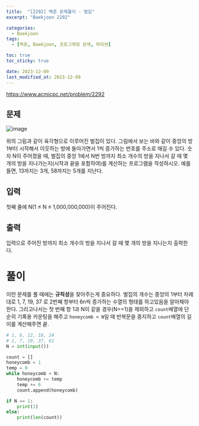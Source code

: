 ```yaml
---
title:  "[2292] 백준 문제풀이 - 벌집"
excerpt: "Baekjoon 2292"

categories:
  - Baekjoon
tags:
  - [백준, Baekjoon, 프로그래밍 문제, 파이썬]

toc: true
toc_sticky: true

date: 2023-12-09
last_modified_at: 2023-12-09
---
```


https://www.acmicpc.net/problem/2292

## 문제
![image](https://www.acmicpc.net/JudgeOnline/upload/201009/3(2).png)

위의 그림과 같이 육각형으로 이루어진 벌집이 있다. 그림에서 보는 바와 같이 중앙의 방 1부터 시작해서 이웃하는 방에 돌아가면서 1씩 증가하는 번호를 주소로 매길 수 있다. 숫자 N이 주어졌을 때, 벌집의 중앙 1에서 N번 방까지 최소 개수의 방을 지나서 갈 때 몇 개의 방을 지나가는지(시작과 끝을 포함하여)를 계산하는 프로그램을 작성하시오. 예를 들면, 13까지는 3개, 58까지는 5개를 지난다.

## 입력
첫째 줄에 N(1 ≤ N ≤ 1,000,000,000)이 주어진다.

## 출력
입력으로 주어진 방까지 최소 개수의 방을 지나서 갈 때 몇 개의 방을 지나는지 출력한다.

# 풀이
이런 문제를 풀 때에는 **규칙성**을 찾아주는게 중요하다. 벌집의 개수는 중앙의 1부터 차례대로 1, 7, 19, 37 로 2번째 항부터 6n씩 증가하는 수열의 형태를 하고있음을 알아채야한다. 그리고나서는 첫 번째 항 1과 N이 같을 경우(N==1)을 제외하고 ``count``배열에 단순히 기록용 카운팅을 해주고 ``honeycomb < N``일 때 반복문을 중지하고 ``count``배열의 길이를 계산해주면 끝.

```py
# 1, 6, 12, 18, 24
# 1, 7, 19, 37, 61
N = int(input())

count = []
honeycomb = 1
temp = 0
while honeycomb < N:
    honeycomb += temp
    temp += 6
    count.append(honeycomb)

if N == 1:
    print(1)
else:
    print(len(count))
```